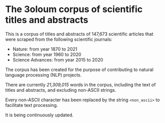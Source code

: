 # The 3oloum corpus of scientific titles and abstracts

This is a corpus of titles and abstracts of 147,673 scientific articles that were scraped from the following scientific journals:

- Nature: from year 1870 to 2021
- Science: from year 1960 to 2020
- Science Advances: from year 2015 to 2020

The corpus has been created for the purpose of contributing to  natural language processing (NLP) projects.

There are currently *21,309,015* words in the corpus, including the text of titles and abstracts, and excluding non-ASCII strings.

Every non-ASCII character has been replaced by the string `<non_ascii>` to facilitate text processing.

It is being continuously updated.